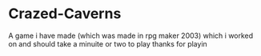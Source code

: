 # Crazed-Caverns
A game i have made (which was made in rpg maker 2003) which i worked on and should take a minuite or two to play thanks for playin
